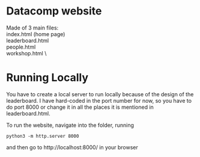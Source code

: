# Datacomp website
Made of 3 main files: \
index.html (home page) \
leaderboard.html \
people.html \
workshop.html \

# Running Locally
You have to create a local server to run locally because of the design of the leaderboard.
I have hard-coded in the port number for now, so you have to do port 8000 or change it in all the 
places it is mentioned in leaderboard.html.

To run the website, navigate into the folder, running


`python3 -m http.server 8000`

and then go to http://localhost:8000/ in your browser

